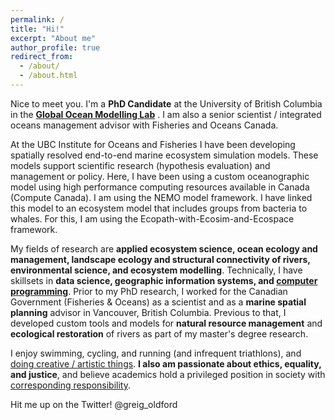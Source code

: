 ```yaml
---
permalink: /
title: "Hi!"
excerpt: "About me"
author_profile: true
redirect_from: 
  - /about/
  - /about.html
---
```


Nice to meet you. I'm a <b>PhD Candidate</b> at the University of British Columbia in the <b>[Global Ocean Modelling Lab](https://oceans.ubc.ca/villy-christensen/)</b> 
. I am also a senior scientist / integrated oceans management advisor with Fisheries and Oceans Canada. 

At the UBC Institute for Oceans and Fisheries I have been developing spatially resolved end-to-end marine ecosystem simulation models. 
These models support scientific research (hypothesis evaluation) and management or policy.
Here, I have been using a custom oceanographic model using high performance computing resources available in Canada (Compute Canada). I am using the NEMO model framework. 
I have linked this model to an ecosystem model that includes groups from bacteria to whales. For this, I am using the Ecopath-with-Ecosim-and-Ecospace framework.

My fields of research are <b> applied ecosystem science, ocean ecology and management, landscape ecology and structural connectivity of rivers, 
environmental science, and ecosystem modelling</b>. Technically, I have skillsets in <b>data science, geographic information systems, 
and [computer programming](https://www.github.com/goldford/)</b>.
Prior to my PhD research, I worked for the Canadian Government (Fisheries & Oceans) as a scientist and as a <b>marine spatial planning</b> 
advisor in Vancouver, British Columbia. 
Previous to that, I developed custom tools and models for <b>natural resource management</b> and <b>ecological restoration</b> of rivers as part 
of my master's degree research. 

I enjoy swimming, cycling, and running (and infrequent triathlons), and [doing creative / artistic things](https://goldford.github.io/art/).
<b>I also am passionate about ethics, equality, and justice</b>, and believe academics hold a privileged position in society 
with [corresponding responsibility](https://chomsky.info/19670223/). 

Hit me up on the Twitter! @greig_oldford

